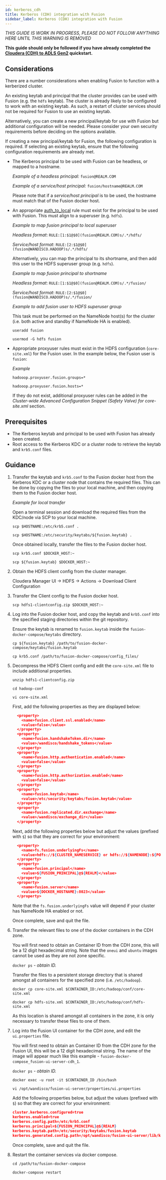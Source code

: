 ```yaml
---
id: kerberos_cdh
title: Kerberos (CDH) integration with Fusion
sidebar_label: Kerberos (CDH) integration with Fusion
---
```


_THIS GUIDE IS WORK IN PROGRESS, PLEASE DO NOT FOLLOW ANYTHING HERE UNTIL THIS WARNING IS REMOVED_

**This guide should only be followed if you have already completed the [Cloudera (CDH) to ADLS Gen2](https://wandisco.github.io/wandisco-documentation/docs/quickstarts/quickstart_guides/cdh-adlsg2) quickstart.**

## Considerations

There are a number considerations when enabling Fusion to function with a kerberized cluster.

An existing keytab and principal that the cluster provides can be used with Fusion (e.g. the `hdfs` keytab). The cluster is already likely to be configured to work with an existing keytab. As such, a restart of cluster services should not be required for Fusion to use an existing keytab.

Alternatively, you can create a new principal/keytab for use with Fusion but additional configuration will be needed. Please consider your own security requirements before deciding on the options available.

If creating a new principal/keytab for Fusion, the following configuration is required. If selecting an existing keytab, ensure that the following configuration requirements are already met.

* The Kerberos principal to be used with Fusion can be headless, or mapped to a hostname.

  _Example of a headless principal:_ `fusion@REALM.COM`

  _Example of a service/host principal:_ `fusion/hostname@REALM.COM`

  Please note that if a _service/host principal_ is to be used, the hostname must match that of the Fusion docker host.

* An appropriate [auth_to_local](https://web.mit.edu/kerberos/krb5-latest/doc/admin/conf_files/krb5_conf.html#realms) rule must exist for the principal to be used with Fusion. This must align to a superuser (e.g. `hdfs`).

  _Example to map fusion principal to local superuser_

  _Headless format_: `RULE:[1:$1@$0](fusion@REALM.COM)s/.*/hdfs/`

  _Service/host format_: `RULE:[2:$1@$0](fusion@WANDISCO.HADOOP)s/.*/hdfs/`

  Alternatively, you can map the principal to its shortname, and then add this user to the HDFS superuser group (e.g. `hdfs`).

  _Example to map fusion principal to shortname_

  _Headless format_: `RULE:[1:$1@$0](fusion@REALM.COM)s/.*/fusion/`

  _Service/host format_: `RULE:[2:$1@$0](fusion@WANDISCO.HADOOP)s/.*/fusion/`

  _Example to add fusion user to HDFS superuser group_

  This task must be performed on the NameNode host(s) for the cluster (i.e. both active and standby if NameNode HA is enabled).

  `useradd fusion`

  `usermod -G hdfs fusion`

* Appropriate proxyuser rules must exist in the HDFS configuration (`core-site.xml`) for the Fusion user. In the example below, the Fusion user is `fusion`:

  _Example_

  `hadooop.proxyuser.fusion.groups=*`

  `hadooop.proxyuser.fusion.hosts=*`

  If they do not exist, additional proxyuser rules can be added in the _Cluster-wide Advanced Configuration Snippet (Safety Valve) for core-site.xml_ section.

## Prerequisites

* The Kerberos keytab and principal to be used with Fusion has already been created.
* Root access to the Kerberos KDC or a cluster node to retrieve the keytab and `krb5.conf` files.

## Guidance

1. Transfer the keytab and `krb5.conf` to the Fusion docker host from the Kerberos KDC or a cluster node that contains the required files. This can be done by copying the files to your local machine, and then copying them to the Fusion docker host.

   _Example for local transfer_

   Open a terminal session and download the required files from the KDC/node via SCP to your local machine.

   `scp $HOSTNAME:/etc/krb5.conf .`

   `scp $HOSTNAME:/etc/security/keytabs/${fusion.keytab} .`

   Once obtained locally, transfer the files to the Fusion docker host.

   `scp krb5.conf $DOCKER_HOST:~`

   `scp ${fusion.keytab} $DOCKER_HOST:~`

2. Obtain the HDFS client config from the cluster manager.

   Cloudera Manager UI -> HDFS -> Actions -> Download Client Configuration

3. Transfer the Client config to the Fusion docker host.

   `scp hdfs1-clientconfig.zip $DOCKER_HOST:~`

4. Log into the Fusion docker host, and copy the keytab and `krb5.conf` into the specified staging directories within the git repository.

   Ensure the keytab is renamed to `fusion.keytab` inside the `fusion-docker-compose/keytabs` directory.

   `cp ${fusion.keytab} /path/to/fusion-docker-compose/keytabs/fusion.keytab`

   `cp krb5.conf /path/to/fusion-docker-compose/config_files/`

5. Decompress the HDFS Client config and edit the `core-site.xml` file to include additional properties.

   `unzip hdfs1-clientconfig.zip`

   `cd hadoop-conf`

   `vi core-site.xml`

   First, add the following properties as they are displayed below:

   ```json
     <property>
       <name>fusion.client.ssl.enabled</name>
       <value>false</value>
     </property>
     <property>
       <name>fusion.handshakeToken.dir</name>
       <value>/wandisco/handshake_tokens</value>
     </property>
     <property>
       <name>fusion.http.authentication.enabled</name>
       <value>false</value>
     </property>
     <property>
       <name>fusion.http.authorization.enabled</name>
       <value>false</value>
     </property>
     <property>
       <name>fusion.keytab</name>
       <value>/etc/security/keytabs/fusion.keytab</value>
     </property>
     <property>
       <name>fusion.replicated.dir.exchange</name>
       <value>/wandisco/exchange_dir</value>
     </property>
   ```

   Next, add the following properties below but adjust the values (prefixed with `$`) so that they are correct for your environment:

   ```json
     <property>
       <name>fs.fusion.underlyingFs</name>
       <value>hdfs://${CLUSTER_NAMESERVICE} or hdfs://${NAMENODE}:${PORT}</value>
     </property>
     <property>
       <name>fusion.principal</name>
       <value>${FUSION_PRINCIPAL}@${REALM}</value>
     </property>
     <property>
       <name>fusion.server</name>
       <value>${DOCKER_HOSTNAME}:8023</value>
     </property>
   ```

   Note that the `fs.fusion.underlyingFs` value will depend if your cluster has NameNode HA enabled or not.

   Once complete, save and quit the file.

6. Transfer the relevant files to one of the docker containers in the CDH zone.

   You will first need to obtain an Container ID from the CDH zone, this will be a 12 digit hexadecimal string. Note that the `oneui` and `ubuntu` images cannot be used as they are not zone specific.

   `docker ps` _- obtain ID._

    Transfer the files to a persistent storage directory that is shared amongst all containers for the specified zone (i.e. `/etc/hadoop`).

   `docker cp core-site.xml $CONTAINER_ID:/etc/hadoop/conf/core-site.xml`

   `docker cp hdfs-site.xml $CONTAINER_ID:/etc/hadoop/conf/hdfs-site.xml`

   As this location is shared amongst all containers in the zone, it is only necessary to transfer these files to one of them.

7. Log into the Fusion UI container for the CDH zone, and edit the `ui.properties` file.

   You will first need to obtain an Container ID from the CDH zone for the Fusion UI, this will be a 12 digit hexadecimal string. The name of the image will appear much like this example - `fusion-docker-compose_fusion-ui-server-cdh_1`.

   `docker ps` _- obtain ID._

   `docker exec -u root -it $CONTAINER_ID /bin/bash`

   `vi /opt/wandisco/fusion-ui-server/properties/ui.properties`

   Add the following properties below, but adjust the values (prefixed with `$`) so that they are correct for your environment:

   ```json
   cluster.kerberos.configured=true
   kerberos.enabled=true
   kerberos.config.path=/etc/krb5.conf
   kerberos.principal=${FUSION_PRINCIPAL}@${REALM}
   kerberos.keytab.path=/etc/security/keytabs/fusion.keytab
   kerberos.generated.config.path=/opt/wandisco/fusion-ui-server/lib/kerberos.conf
   ```

   Once complete, save and quit the file.

8. Restart the container services via docker compose.

   `cd /path/to/fusion-docker-compose`

   `docker-compose restart`
